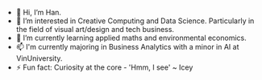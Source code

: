 - 👋 Hi, I’m Han.
- 👀 I’m interested in Creative Computing and Data Science. Particularly in the field of visual art/design and tech business.
- 🌱 I’m currently learning applied maths and environmental economics.
- 📫 I'm currently majoring in Business Analytics with a minor in AI at VinUniversity.
- ⚡ Fun fact: Curiosity at the core - 'Hmm, I see' ~ Icey 

